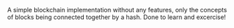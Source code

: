 A simple blockchain implementation without any features, only the concepts of blocks being connected together by a hash. 
Done to learn and excercise!
